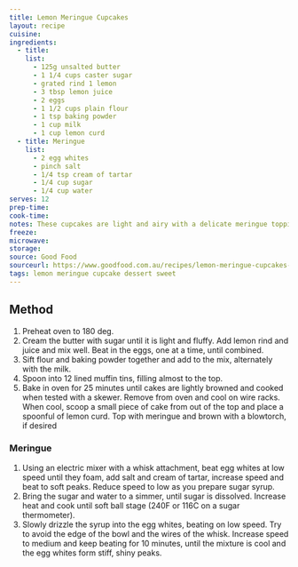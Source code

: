 ```yaml
---
title: Lemon Meringue Cupcakes
layout: recipe
cuisine: 
ingredients:
  - title: 
    list:
      - 125g unsalted butter
      - 1 1/4 cups caster sugar
      - grated rind 1 lemon
      - 3 tbsp lemon juice
      - 2 eggs
      - 1 1/2 cups plain flour
      - 1 tsp baking powder
      - 1 cup milk
      - 1 cup lemon curd
  - title: Meringue
    list:
      - 2 egg whites
      - pinch salt
      - 1/4 tsp cream of tartar
      - 1/4 cup sugar
      - 1/4 cup water
serves: 12
prep-time: 
cook-time: 
notes: These cupcakes are light and airy with a delicate meringue topping. You will need a sugar thermometer for the meringue - don't be put off, it's really easy. If you happen to have a blowtorch, you will get a professional and impressive finish.
freeze: 
microwave: 
storage: 
source: Good Food
sourceurl: https://www.goodfood.com.au/recipes/lemon-meringue-cupcakes-20111018-29wp6
tags: lemon meringue cupcake dessert sweet
---
```


## Method
1. Preheat oven to 180 deg.
1. Cream the butter with sugar until it is light and fluffy. Add lemon rind and juice and mix well. Beat in the eggs, one at a time, until combined.
1. Sift flour and baking powder together and add to the mix, alternately with the milk.
1. Spoon into 12 lined muffin tins, filling almost to the top.
1. Bake in oven for 25 minutes until cakes are lightly browned and cooked when tested with a skewer. Remove from oven and cool on wire racks. When cool, scoop a small piece of cake from out of the top and place a spoonful of lemon curd. Top with meringue and brown with a blowtorch, if desired

### Meringue
1. Using an electric mixer with a whisk attachment, beat egg whites at low speed until they foam, add salt and cream of tartar, increase speed and beat to soft peaks. Reduce speed to low as you prepare sugar syrup.
1. Bring the sugar and water to a simmer, until sugar is dissolved. Increase heat and cook until soft ball stage (240F or 116C on a sugar thermometer).
1. Slowly drizzle the syrup into the egg whites, beating on low speed. Try to avoid the edge of the bowl and the wires of the whisk. Increase speed to medium and keep beating for 10 minutes, until the mixture is cool and the egg whites form stiff, shiny peaks.
